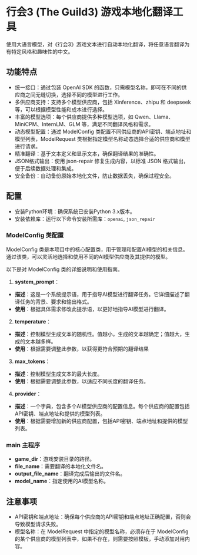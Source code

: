 # 行会3 (The Guild3) 游戏本地化翻译工具

使用大语言模型，对《行会3》游戏文本进行自动本地化翻译，将任意语言翻译为有特定风格和趣味性的中文。

## 功能特点
- 统一接口：通过包装 OpenAI SDK 的函数，只需模型名称，即可在不同的供应商之间无缝切换，选择不同的模型进行工作。
- 多供应商支持：支持多个模型供应商，包括 Xinference、zhipu 和 deepseek 等，可以根据模型性能和成本进行选择。
- 丰富的模型选项：每个供应商提供多种模型选项，如 Qwen、Llama、MiniCPM、InternLM、GLM 等，满足不同翻译风格和需求。
- 动态模型配置：通过 ModelConfig 类配置不同供应商的API密钥、端点地址和模型列表，ModelRequest 类根据指定模型名称动态选择合适的供应商和模型进行请求。
- 精准翻译：基于文本定义和显示文本，确保翻译结果的准确性。
- JSON格式输出：使用 json-repair 修复生成内容，以标准 JSON 格式输出，便于后续数据处理和集成。
- 安全备份：自动备份原始本地化文件，防止数据丢失，确保过程安全。


## 配置
- 安装Python环境：确保系统已安装Python 3.x版本。
- 安装依赖库：运行以下命令安装所需库：`openai`, `json_repair`

### ModelConfig 类配置
ModelConfig 类是本项目中的核心配置类，用于管理和配置AI模型的相关信息。通过该类，可以灵活地选择和使用不同的AI模型供应商及其提供的模型。

以下是对 ModelConfig 类的详细说明和使用指南。

1. **system_prompt**：
  - **描述**：这是一个系统提示语，用于指导AI模型进行翻译任务。它详细描述了翻译任务的背景、要求和输出格式。
  - **使用**：根据具体需求修改此提示语，以更好地指导AI模型进行翻译。

2. **temperature**：
  - **描述**：控制模型生成文本的随机性。值越小，生成的文本越确定；值越大，生成的文本越多样。
  - **使用**：根据需要调整此参数，以获得更符合预期的翻译结果

3. **max_tokens**：
  - **描述**：控制模型生成文本的最大长度。
  - **使用**：根据需要调整此参数，以适应不同长度的翻译任务。

4. **provider**：
  - **描述**：一个字典，包含多个AI模型供应商的配置信息。每个供应商的配置包括API密钥、端点地址和提供的模型列表。
  - **使用**：根据需要增加新的供应商配置，包括API密钥、端点地址和提供的模型列表。

### main 主程序
- **game_dir**：游戏安装目录的路径。
- **file_name**：需要翻译的本地化文件名。
- **output_file_name**：翻译完成后输出的文件名。
- **model_name**：指定使用的AI模型名称。

## 注意事项
- API密钥和端点地址：确保每个供应商的API密钥和端点地址正确配置，否则会导致模型请求失败。
- 模型名称：在 ModelRequest 中指定的模型名称，必须存在于 ModelConfig 的某个供应商的模型列表中，如果不存在，则需要按照模板，手动添加对用内容。
